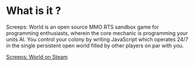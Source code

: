 # What is it ?

Screeps: World is an open source MMO RTS sandbox game for programming enthusiasts, wherein the core mechanic is programming your units AI. You control your colony by writing JavaScript which operates 24/7 in the single persistent open world filled by other players on par with you.

[Screeps: World on Steam](https://store.steampowered.com/app/464350/Screeps_World/)
